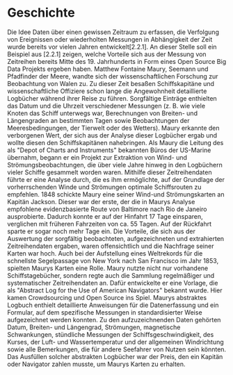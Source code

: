 # Geschichte
Die Idee Daten über einen gewissen Zeitraum zu erfassen, die Verfolgung von Ereignissen oder wiederholten Messungen in Abhängigkeit der Zeit wurde bereits vor vielen Jahren entwickelt[2.2.1].
An dieser Stelle soll ein Beispiel aus [2.2.1] zeigen, welche Vorteile sich aus der Messung von Zeitreihen bereits Mitte des 19. Jahrhunderts in Form eines Open Source Big Data Projekts ergeben haben.
Matthew Fontaine Maury, Seemann und Pfadfinder der Meere, wandte sich der wissenschaftlichen Forschung zur Beobachtung von Walen zu. Zu dieser Zeit besaßen Schiffskapitäne und wissenschaftliche Offiziere schon lange die Angewohnheit detaillierte Logbücher während ihrer Reise zu führen.
Sorgfältige Einträge enthielten das Datum und die Uhrzeit verschiedener Messungen (z. B. wie viele Knoten das Schiff unterwegs war, Berechnungen von Breiten- und Längengraden an bestimmten Tagen sowie Beobachtungen der Meeresbedingungen, der Tierwelt oder des Wetters).
Maury erkannte den verborgenen Wert, der sich aus der Analyse dieser Logbücher ergab und wollte diesen den Schiffskapitänen nahebringen.
Als Maury die Leitung des als "Depot of Charts and Instruments" bekannten Büros der US-Marine übernahm, begann er ein Projekt zur Extraktion von Wind- und Strömungsbeobachtungen, die über viele Jahre hinweg in den Logbüchern vieler Schiffe gesammelt worden waren.
Mithilfe dieser Zeitreihendaten führte er eine Analyse durch, die es ihm ermöglichte, auf der Grundlage der vorherrschenden Winde und Strömungen optimale Schiffsrouten zu empfehlen.
1848 schickte Maury eine seiner Wind-und Strömungskarten an Kapitän Jackson. Dieser war der erste, der die in Maurys Analyse empfohlene evidenzbasierte Route von Baltimore nach Rio de Janeiro ausprobierte. Dadurch konnte er auf der Hinfahrt 17 Tage einsparen, verglichen mit früheren Fahrzeiten von ca. 55 Tagen. Auf der Rückfahrt sparte er sogar noch mehr Tage ein.
Die Vorteile, die sich aus der Auswertung der sorgfältig beobachteten, aufgezeichneten und extrahierten Zeitreihendaten ergaben, waren offensichtlich und die Nachfrage seiner Karten war hoch.
Auch bei der Aufstellung eines Weltrekords für die schnellste Segelpassage von New York nach San Francisco im Jahr 1853, spielten Maurys Karten eine Rolle.
Maury nutzte nicht nur vorhandene Schiffstagebücher, sondern regte auch die Sammlung regelmäßiger und systematischer Zeitreihendaten an.
Dafür entwickelte er eine Vorlage, die als "Abstract Log for the Use of American Navigators" bekannt wurde. Hier kamen Crowdsourcing und Open Source ins Spiel.
Maurys abstraktes Logbuch enthielt detaillierte Anweisungen für die Datenerfassung und ein Formular, auf dem spezifische Messungen in standardisierter Weise aufgezeichnet werden konnten. Zu den aufzuzeichnenden Daten gehörten Datum, Breiten- und Längengrad, Strömungen, magnetische Schwankungen, stündliche Messungen der Schiffsgeschwindigkeit, des Kurses, der Luft- und Wassertemperatur und der allgemeinen Windrichtung sowie alle Bemerkungen, die für andere Seefahrer von Nutzen sein könnten. Das Ausfüllen solcher abstrakten Logbücher war der Preis, den ein Kapitän oder Navigator zahlen musste, um Maurys Karten zu erhalten.
